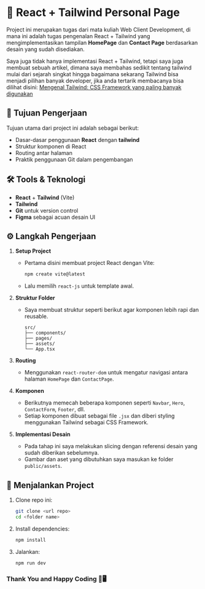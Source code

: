 # 📝 React + Tailwind Personal Page

Project ini merupakan tugas dari mata kuliah Web Client Development, di mana ini adalah tugas pengenalan React + Tailwind yang mengimplementasikan tampilan **HomePage** dan **Contact Page** berdasarkan desain yang sudah disediakan.

Saya juga tidak hanya implementasi React + Tailwind, tetapi saya juga membuat sebuah artikel, dimana saya membahas sedikit tentang tailwind mulai dari sejarah singkat hingga bagaimana sekarang Tailwind bisa menjadi pilihan banyak developer, jika anda tertarik membacanya bisa dilihat disini: [Mengenal Tailwind: CSS Framework yang paling banyak digunakan](https://medium.com/@adit.praditia/mengapa-tailwind-css-menjadi-game-changer-untuk-pengembangan-ui-modern-45a71b59e461)

## 🎯 Tujuan Pengerjaan

Tujuan utama dari project ini adalah sebagai berikut:

-   Dasar-dasar penggunaan **React** dengan **tailwind**
-   Struktur komponen di React
-   Routing antar halaman
-   Praktik penggunaan Git dalam pengembangan

## 🛠️ Tools & Teknologi

-   **React** + **Tailwind** (Vite)
-   **Tailwind**
-   **Git** untuk version control
-   **Figma** sebagai acuan desain UI

## ⚙️ Langkah Pengerjaan

1. **Setup Project**

    - Pertama disini membuat project React dengan Vite:
        ```bash
        npm create vite@latest
        ```
    - Lalu memilih `react-js` untuk template awal.

2. **Struktur Folder**

    - Saya membuat struktur seperti berikut agar komponen lebih rapi dan reusable.
        ```
        src/
        ├── components/
        ├── pages/
        ├── assets/
        └── App.tsx
        ```

3. **Routing**

    - Menggunakan `react-router-dom` untuk mengatur navigasi antara halaman `HomePage` dan `ContactPage`.

4. **Komponen**

    - Berikutnya memecah beberapa komponen seperti `Navbar`, `Hero`, `ContactForm`, `Footer`, dll.
    - Setiap komponen dibuat sebagai file `.jsx` dan diberi styling menggunakan Tailwind sebagai CSS Framework.

5. **Implementasi Desain**
    - Pada tahap ini saya melakukan slicing dengan referensi desain yang sudah diberikan sebelumnya.
    - Gambar dan aset yang dibutuhkan saya masukan ke folder `public/assets`.

## 🚀 Menjalankan Project

1. Clone repo ini:

    ```bash
    git clone <url repo>
    cd <folder name>
    ```

2. Install dependencies:

    ```bash
    npm install
    ```

3. Jalankan:
    ```bash
    npm run dev
    ```

### Thank You and Happy Coding 🚀🖥️

